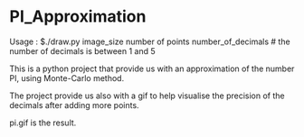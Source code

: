 ﻿# PI_Approximation
Usage : $./draw.py image_size number of points number_of_decimals # the number of decimals is between 1 and 5

This is a python project that provide us with an approximation of the number PI, using Monte-Carlo method.

The project provide us also with a gif to help visualise the precision of the decimals after adding more points.

pi.gif is the result.

